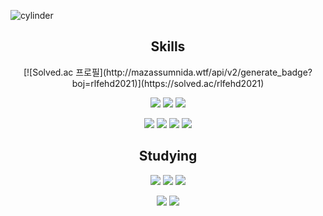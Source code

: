 ![cylinder](https://capsule-render.vercel.app/api?type=cylinder&color=FF6F3C&text=Dong-gil%20Lee&fontAlignY=45&fontSize=40&height=150&animation=blinking&desc=𝗘𝗫𝗤𝗨𝗜𝗦𝗜𝗧𝗘%20𝗖𝗢𝗡𝗦𝗧𝗔𝗡𝗖𝗬&descAlignY=70)

<h2 align="center">Skills</h2>
<div align="center"> [![Solved.ac 프로필](http://mazassumnida.wtf/api/v2/generate_badge?boj=rlfehd2021)](https://solved.ac/rlfehd2021)
  <p>
<img src="https://img.shields.io/badge/html-E34F26?style=for-the-badge&logo=Html5&logoColor=white">
<img src="https://img.shields.io/badge/css-F43059?style=for-the-badge&logo=css3&logoColor=white">
<img src="https://img.shields.io/badge/javascript-F7DF1E?style=for-the-badge&logo=javascript&logoColor=white">
</p>
<p>
<img src="https://img.shields.io/badge/C-A8B9CC?style=for-the-badge&logo=C&logoColor=white">
<img src="https://img.shields.io/badge/Python-3776AB?style=for-the-badge&logo=Python&logoColor=white">
<img src="https://img.shields.io/badge/mysql-4479A1?style=for-the-badge&logo=mysql&logoColor=white">
  <img src="https://img.shields.io/badge/react-61DAFB?style=for-the-badge&logo=react&logoColor=white">
</p>
</div>
<h2 align="center">Studying</h2>
<div align="center">
<p>
 <img src="https://img.shields.io/badge/vue-4FC08D?style=for-the-badge&logo=vue.js&logoColor=white">
<img src="https://img.shields.io/badge/typescript-000000?style=for-the-badge&logo=typescript&logoColor=white">
<img src="https://img.shields.io/badge/React Native-61DAFB?style=for-the-badge&logo=react&logoColor=white">
</p>
<p>
<img src="https://img.shields.io/badge/django-092E20?style=for-the-badge&logo=django&logoColor=white">
<img src="https://img.shields.io/badge/java-007396?style=for-the-badge&logo=java&logoColor=white"/>
</p>
</div>

 

